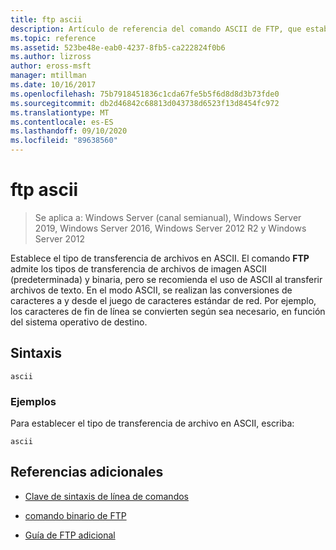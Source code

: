 ```yaml
---
title: ftp ascii
description: Artículo de referencia del comando ASCII de FTP, que establece el tipo de transferencia de archivos en ASCII.
ms.topic: reference
ms.assetid: 523be48e-eab0-4237-8fb5-ca222824f0b6
ms.author: lizross
author: eross-msft
manager: mtillman
ms.date: 10/16/2017
ms.openlocfilehash: 75b7918451836c1cda67fe5b5f6d8d8d3b73fde0
ms.sourcegitcommit: db2d46842c68813d043738d6523f13d8454fc972
ms.translationtype: MT
ms.contentlocale: es-ES
ms.lasthandoff: 09/10/2020
ms.locfileid: "89638560"
---
```

# <a name="ftp-ascii"></a>ftp ascii

> Se aplica a: Windows Server (canal semianual), Windows Server 2019, Windows Server 2016, Windows Server 2012 R2 y Windows Server 2012

Establece el tipo de transferencia de archivos en ASCII. El comando **FTP** admite los tipos de transferencia de archivos de imagen ASCII (predeterminada) y binaria, pero se recomienda el uso de ASCII al transferir archivos de texto. En el modo ASCII, se realizan las conversiones de caracteres a y desde el juego de caracteres estándar de red. Por ejemplo, los caracteres de fin de línea se convierten según sea necesario, en función del sistema operativo de destino.

## <a name="syntax"></a>Sintaxis

```
ascii
```

### <a name="examples"></a>Ejemplos

Para establecer el tipo de transferencia de archivo en ASCII, escriba:

```
ascii
```

## <a name="additional-references"></a>Referencias adicionales

- [Clave de sintaxis de línea de comandos](command-line-syntax-key.md)

- [comando binario de FTP](ftp-binary.md)

- [Guía de FTP adicional](/previous-versions/orphan-topics/ws.10/cc756013(v=ws.10))
